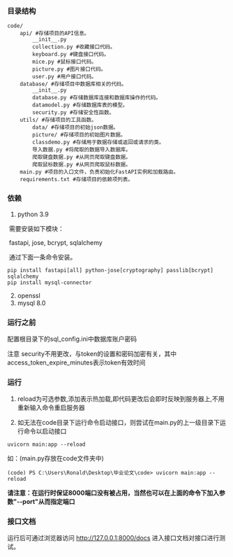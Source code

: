 ### 目录结构
```shell
code/
    api/ #存储项目的API信息。
        __init__.py
        collection.py #收藏接口代码。
        keyboard.py #键盘接口代码。
        mice.py #鼠标接口代码。
        picture.py #图片接口代码。
        user.py #用户接口代码。
    database/ #存储项目中数据库相关的代码。
        __init__.py
        database.py #存储数据库连接和数据库操作的代码。
        datamodel.py #存储数据库表的模型。
        security.py #存储安全性函数。
    utils/ #存储项目的工具函数。
        data/ #存储项目的初始json数据。
        picture/ #存储项目的初始图片数据。
        classdemo.py #存储用于数据存储或返回或请求的类。
        导入数据.py #将爬取的数据导入数据库。
        爬取键盘数据.py #从网页爬取键盘数据。
        爬取鼠标数据.py #从网页爬取鼠标数据。
    main.py #项目的入口文件，负责初始化FastAPI实例和加载路由。
    requirements.txt #存储项目的依赖项列表。                          
```
### 依赖

1. python 3.9

​	需要安装如下模块：

​	fastapi, jose, bcrypt, sqlalchemy

​	通过下面一条命令安装。

```shell
pip install fastapi[all] python-jose[cryptography] passlib[bcrypt] sqlalchemy
pip install mysql-connector
```

2. openssl
3. mysql 8.0

### 运行之前

 配置根目录下的sql_config.ini中数据库账户密码

 注意 security不用更改，与token的设置和密码加密有关，其中access_token_expire_minutes表示token有效时间

### 运行

1. reload为可选参数,添加表示热加载,即代码更改后会即时反映到服务器上,不用重新输入命令重启服务器

2. 如无法在code目录下运行命令启动接口，则尝试在main.py的上一级目录下运行命令以启动接口

```shell
uvicorn main:app --reload
```

如：(main.py存放在code文件夹中)
```
(code) PS C:\Users\Ronald\Desktop\毕业论文\code> uvicorn main:app --reload
```

**请注意：在运行时保证8000端口没有被占用，当然也可以在上面的命令下加入参数"--port"从而指定端口**

### 接口文档
运行后可通过浏览器访问 http://127.0.0.1:8000/docs 进入接口文档对接口进行测试。 
